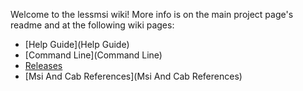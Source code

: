 Welcome to the lessmsi wiki! More info is on the main project page's readme and at the following wiki pages:


* [Help Guide](Help Guide)
* [Command Line](Command Line)
* [Releases](Releases)
* [Msi And Cab References](Msi And Cab References)